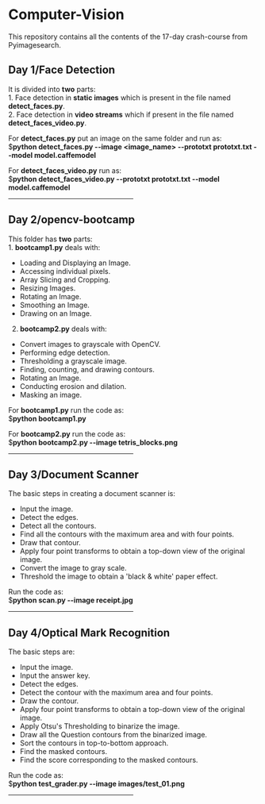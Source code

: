 # Computer-Vision
This repository contains all the contents of the 17-day crash-course from Pyimagesearch.

<h2> Day 1/Face Detection </h2>
<p>It is divided into <b>two</b> parts:<br> 
1. Face detection in <b>static images</b> which is present in the file named <b>detect_faces.py</b>.<br>
2. Face detection in <b>video streams</b> which if present in the file named <b>detect_faces_video.py</b>.<br>

For <b>detect_faces.py</b> put an image on the same folder and run as:<br>
$<b>python detect_faces.py --image <image_name> --prototxt prototxt.txt --model model.caffemodel</b><br>
  
For <b>detect_faces_video.py</b> run as:<br>
$<b>python detect_faces_video.py --prototxt prototxt.txt --model model.caffemodel</b><br></p>

<hr style="width:50%;text-align:left;margin-left:0">

<h2>Day 2/opencv-bootcamp</h2>
<p>This folder has <b>two</b> parts:<br>
  1. <b>bootcamp1.py</b> deals with:<br>
  <ul>
    <li> Loading and Displaying an Image. </li>
    <li> Accessing individual pixels. </li>
    <li> Array Slicing and Cropping. </li>
    <li> Resizing Images. </li>
    <li> Rotating an Image. </li>
    <li> Smoothing an Image. </li>
    <li> Drawing on an Image. </li>
   </ul>
   
  2. <b>bootcamp2.py</b> deals with:<br>
  <ul>
    <li> Convert images to grayscale with OpenCV. </li>
    <li> Performing edge detection. </li>
    <li> Thresholding a grayscale image. </li>
    <li> Finding, counting, and drawing contours. </li>
    <li> Rotating an Image. </li>
    <li> Conducting erosion and dilation. </li>
    <li> Masking an image. </li>
   </ul>
   
   For <b>bootcamp1.py</b> run the code as:<br>
  $<b>python bootcamp1.py</b><br>
  
   For <b>bootcamp2.py</b> run the code as:<br>
  $<b>python bootcamp2.py --image tetris_blocks.png</b><br></p>
  
  <hr style="width:50%;text-align:left;margin-left:0">
  
  <h2>Day 3/Document Scanner</h2>
  <p>The basic steps in creating a document scanner is:
  <ul>
    <li>Input the image.</li>
    <li>Detect the edges.</li>
    <li>Detect all the contours.</li>
    <li>Find all the contours with the maximum area and with four points.</li>
    <li>Draw that contour.</li>
    <li>Apply four point transforms to obtain a top-down view of the original image.</li>
    <li>Convert the image to gray scale.</li>
    <li>Threshold the image to obtain a 'black & white' paper effect.</li>
   </ul></p>
   
   Run the code as:<br> 
    $<b>python scan.py --image receipt.jpg</b>
    
   <hr style="width:50%;text-align:left;margin-left:0">
   
   <h2>Day 4/Optical Mark Recognition</h2>
   <p>The basic steps are: 
    <ul>
      <li>Input the image.</li>
      <li>Input the answer key.</li>
      <li>Detect the edges.</li>
      <li>Detect the contour with the maximum area and four points.</li>
      <li>Draw the contour.</li>
      <li>Apply four point transforms to obtain a top-down view of the original image.</li>
      <li>Apply Otsu's Thresholding to binarize the image.</li> 
      <li>Draw all the Question contours from the binarized image.</li>
      <li>Sort the contours in top-to-bottom approach.</li>
      <li>Find the masked contours.</li> 
      <li>Find the score corresponding to the masked contours.</li>
    </ul><p>
  
  Run the code as:<br>
  $<b>python test_grader.py --image images/test_01.png</b>
  
  <hr style="width:50%;text-align:left;margin-left:0">
      
 
  
